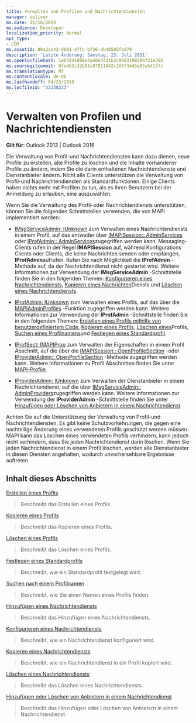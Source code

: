 ```yaml
---
title: Verwalten von Profilen und Nachrichtendiensten
manager: soliver
ms.date: 11/16/2014
ms.audience: Developer
localization_priority: Normal
api_type:
- COM
ms.assetid: 89a2ac43-9601-47fc-b736-db48585fe879
description: 'Letzte Änderung: Samstag, 23. Juli 2011'
ms.openlocfilehash: 1e64241008a4adde4431b2c9683199294f21e396
ms.sourcegitcommit: 8fe462c32b91c87911942c188f3445e85a54137c
ms.translationtype: MT
ms.contentlocale: de-DE
ms.lasthandoff: 04/23/2019
ms.locfileid: "32330233"
---
```

# <a name="administering-profiles-and-message-services"></a>Verwalten von Profilen und Nachrichtendiensten

  
  
**Gilt für**: Outlook 2013 | Outlook 2016 
  
Die Verwaltung von Profil-und Nachrichtendiensten kann dazu dienen, neue Profile zu erstellen, alte Profile zu löschen und die Inhalte vorhandener Profile zu ändern, indem Sie die darin enthaltenen Nachrichtendienste und Dienstanbieter ändern. Nicht alle Clients unterstützen die Verwaltung von Profil-und Nachrichtendiensten als Standardfunktionen. Einige Clients haben nichts mehr mit Profilen zu tun, als es Ihren Benutzern bei der Anmeldung zu erlauben, eine auszuwählen.
  
Wenn Sie die Verwaltung des Profil-oder Nachrichtendiensts unterstützen, können Sie die folgenden Schnittstellen verwenden, die von MAPI implementiert werden:
  
- [IMsgServiceAdmin: IUnknown](imsgserviceadminiunknown.md) zum Verwalten eines Nachrichtendiensts in einem Profil, auf das entweder über [IMAPISession:: AdminServices](imapisession-adminservices.md) oder [IProfAdmin:: AdminServices](iprofadmin-adminservices.md)zugegriffen werden kann. Messaging-Clients rufen in der Regel **IMAPISession** auf, während Konfigurations Clients oder Clients, die keine Nachrichten senden oder empfangen, **IProfAdmin**aufrufen. Rufen Sie nach Möglichkeit die **IProfAdmin** -Methode auf, da der Nachrichtendienst nicht gestartet wird. Weitere Informationen zur Verwendung der **IMsgServiceAdmin** -Schnittstelle finden Sie in den folgenden Themen: [Konfigurieren eines Nachrichtendiensts](configuring-a-message-service.md), [Kopieren eines Nachrichten](copying-a-message-service.md)Diensts und [Löschen eines Nachrichtendiensts](deleting-a-message-service.md).
    
- [IProfAdmin: IUnknown](iprofadminiunknown.md) zum Verwalten eines Profils, auf das über die [MAPIAdminProfiles](mapiadminprofiles.md) -Funktion zugegriffen werden kann. Weitere Informationen zur Verwendung der **IProfAdmin** -Schnittstelle finden Sie in den folgenden Themen: [Erstellen eines Profils mithilfe von benutzerdefiniertem Code](creating-a-profile-by-using-custom-code.md), [Kopieren eines Profils](copying-a-profile.md), [Löschen eines](deleting-a-profile.md)Profils, [Suchen eines Profilnamens](finding-a-profile-name.md)und [Festlegen eines Standardprofil](setting-a-default-profile.md).
    
- [IProfSect: IMAPIProp](iprofsectimapiprop.md) zum Verwalten der Eigenschaften in einem Profil Abschnitt, auf die über die [IMAPISession:: OpenProfileSection](imapisession-openprofilesection.md) -oder [IProviderAdmin:: OpenProfileSection](iprovideradmin-openprofilesection.md) -Methode zugegriffen werden kann. Weitere Informationen zu Profil Abschnitten finden Sie unter [MAPI-Profile](mapi-profiles.md).
    
- [IProviderAdmin: IUnknown](iprovideradminiunknown.md) zum Verwalten der Dienstanbieter in einem Nachrichtendienst, auf die über [IMsgServiceAdmin:: AdminProviders](imsgserviceadmin-adminproviders.md)zugegriffen werden kann. Weitere Informationen zur Verwendung der **IProviderAdmin** -Schnittstelle finden Sie unter [Hinzufügen oder Löschen von Anbietern in einem Nachrichtendienst](adding-or-deleting-providers-in-a-message-service.md).
    
Achten Sie auf die Unterstützung der Verwaltung von Profil-und Nachrichtendiensten. Es gibt keine Schutzvorkehrungen, die gegen eine nachteilige Änderung eines verwendeten Profils geschützt werden müssen. MAPI kann das Löschen eines verwendeten Profils verhindern, kann jedoch nicht verhindern, dass Sie jeden Nachrichtendienst darin löschen. Wenn Sie jeden Nachrichtendienst in einem Profil löschen, werden alle Dienstanbieter in diesen Diensten angehalten, wodurch unvorhersehbare Ergebnisse auftreten.
  
## <a name="in-this-section"></a>Inhalt dieses Abschnitts

[Erstellen eines Profils](creating-a-profile.md)
  
> Beschreibt das Erstellen eines Profils.
    
[Kopieren eines Profils](copying-a-profile.md)
  
> Beschreibt das Kopieren eines Profils.
    
[Löschen eines Profils](deleting-a-profile.md)
  
> Beschreibt das Löschen eines Profils.
    
[Festlegen eines Standardprofils](setting-a-default-profile.md)
  
> Beschreibt, wie ein Standardprofil festgelegt wird.
    
[Suchen nach einem Profilnamen](finding-a-profile-name.md)
  
> Beschreibt, wie Sie einen Namen eines Profils finden.
    
[Hinzufügen eines Nachrichtendiensts](adding-a-message-service.md)
  
> Beschreibt das Hinzufügen eines Nachrichtendiensts.
    
[Konfigurieren eines Nachrichtendiensts](configuring-a-message-service.md)
  
> Beschreibt, wie ein Nachrichtendienst konfiguriert wird.
    
[Kopieren eines Nachrichtendiensts](copying-a-message-service.md)
  
> Beschreibt, wie ein Nachrichtendienst in ein Profil kopiert wird.
    
[Löschen eines Nachrichtendiensts](deleting-a-message-service.md)
  
> Beschreibt das Löschen eines Nachrichtendiensts.
    
[Hinzufügen oder Löschen von Anbietern in einem Nachrichtendienst](adding-or-deleting-providers-in-a-message-service.md)
  
> Beschreibt das Hinzufügen oder Löschen von Anbietern in einem Nachrichtendienst.
    


